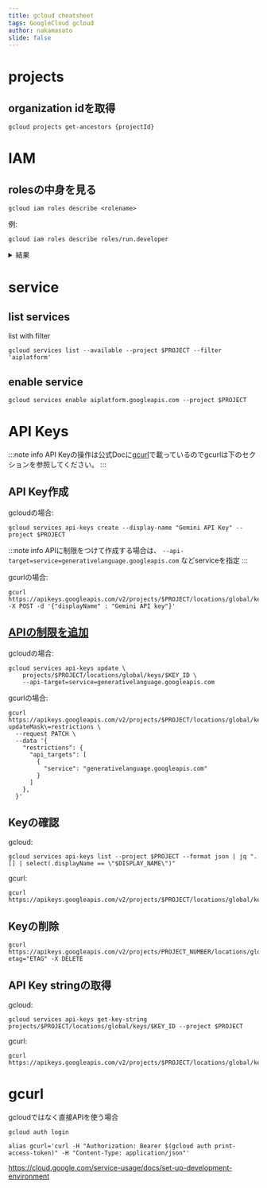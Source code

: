 ```yaml
---
title: gcloud cheatsheet
tags: GoogleCloud gcloud
author: nakamasato
slide: false
---
```

# projects

## organization idを取得

```
gcloud projects get-ancestors {projectId}
```

# IAM

## rolesの中身を見る

```
gcloud iam roles describe <rolename>
```

例:

```
gcloud iam roles describe roles/run.developer
```

<details><summary>結果</summary>

```
description: Read and write access to all Cloud Run resources.
etag: AA==
includedPermissions:
- recommender.locations.get
- recommender.locations.list
- recommender.runServiceCostInsights.get
- recommender.runServiceCostInsights.list
- recommender.runServiceCostInsights.update
- recommender.runServiceCostRecommendations.get
- recommender.runServiceCostRecommendations.list
- recommender.runServiceCostRecommendations.update
- recommender.runServiceIdentityInsights.get
- recommender.runServiceIdentityInsights.list
- recommender.runServiceIdentityInsights.update
- recommender.runServiceIdentityRecommendations.get
- recommender.runServiceIdentityRecommendations.list
- recommender.runServiceIdentityRecommendations.update
- recommender.runServicePerformanceInsights.get
- recommender.runServicePerformanceInsights.list
- recommender.runServicePerformanceInsights.update
- recommender.runServicePerformanceRecommendations.get
- recommender.runServicePerformanceRecommendations.list
- recommender.runServicePerformanceRecommendations.update
- recommender.runServiceSecurityInsights.get
- recommender.runServiceSecurityInsights.list
- recommender.runServiceSecurityInsights.update
- recommender.runServiceSecurityRecommendations.get
- recommender.runServiceSecurityRecommendations.list
- recommender.runServiceSecurityRecommendations.update
- resourcemanager.projects.get
- resourcemanager.projects.list
- run.configurations.get
- run.configurations.list
- run.executions.delete
- run.executions.get
- run.executions.list
- run.jobs.create
- run.jobs.delete
- run.jobs.get
- run.jobs.getIamPolicy
- run.jobs.list
- run.jobs.listEffectiveTags
- run.jobs.listTagBindings
- run.jobs.run
- run.jobs.runWithOverrides
- run.jobs.update
- run.locations.list
- run.operations.delete
- run.operations.get
- run.operations.list
- run.revisions.delete
- run.revisions.get
- run.revisions.list
- run.routes.get
- run.routes.invoke
- run.routes.list
- run.services.create
- run.services.delete
- run.services.get
- run.services.getIamPolicy
- run.services.list
- run.services.listEffectiveTags
- run.services.listTagBindings
- run.services.update
- run.tasks.get
- run.tasks.list
name: roles/run.developer
stage: GA
title: Cloud Run Developer
```

</details>



# service

## list services

list with filter

```
gcloud services list --available --project $PROJECT --filter 'aiplatform'
```

## enable service

```
gcloud services enable aiplatform.googleapis.com --project $PROJECT
```

# API Keys

:::note info
API Keyの操作は公式Docに[gcurl](#gcurl)で載っているのでgcurlは下のセクションを参照してください。
:::

## API Key作成

gcloudの場合:

```
gcloud services api-keys create --display-name "Gemini API Key" --project $PROJECT
```

:::note info
APIに制限をつけて作成する場合は、 `--api-target=service=generativelanguage.googleapis.com` などserviceを指定
:::

gcurlの場合:

```
gcurl https://apikeys.googleapis.com/v2/projects/$PROJECT/locations/global/keys -X POST -d '{"displayName" : "Gemini API key"}'
```


## [APIの制限を追加](https://cloud.google.com/api-keys/docs/add-restrictions-api-keys)

gcloudの場合:

```
gcloud services api-keys update \
    projects/$PROJECT/locations/global/keys/$KEY_ID \
    --api-target=service=generativelanguage.googleapis.com
```

gcurlの場合:

```
gcurl https://apikeys.googleapis.com/v2/projects/$PROJECT/locations/global/keys/$KEY_ID\?updateMask\=restrictions \
  --request PATCH \
  --data '{
    "restrictions": {
      "api_targets": [
        {
          "service": "generativelanguage.googleapis.com"
        }
      ]
    },
  }'
```

## Keyの確認

gcloud:

```
gcloud services api-keys list --project $PROJECT --format json | jq ".[] | select(.displayName == \"$DISPLAY_NAME\")"
```

gcurl:

```
gcurl https://apikeys.googleapis.com/v2/projects/$PROJECT/locations/global/keys/$KEY_ID
```

## Keyの削除

```
gcurl https://apikeys.googleapis.com/v2/projects/PROJECT_NUMBER/locations/global/keys/KEY_ID?etag="ETAG" -X DELETE
```

## API Key stringの取得

gcloud:

```
gcloud services api-keys get-key-string projects/$PROJECT/locations/global/keys/$KEY_ID --project $PROJECT
```

gcurl:

```
gcurl https://apikeys.googleapis.com/v2/projects/$PROJECT/locations/global/keys/$KEY_ID/keyString
```

# gcurl

gcloudではなく直接APIを使う場合

```
gcloud auth login
```

```
alias gcurl='curl -H "Authorization: Bearer $(gcloud auth print-access-token)" -H "Content-Type: application/json"'
```

https://cloud.google.com/service-usage/docs/set-up-development-environment


